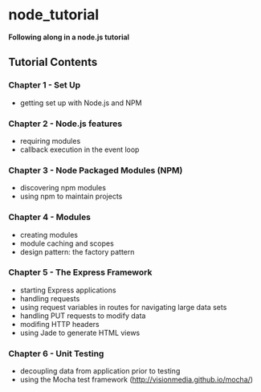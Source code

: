 node_tutorial
=============

__Following along in a node.js tutorial__

## Tutorial Contents

### Chapter 1 - Set Up
* getting set up with Node.js and NPM

### Chapter 2 - Node.js features
* requiring modules
* callback execution in the event loop

### Chapter 3 - Node Packaged Modules (NPM)
* discovering npm modules
* using npm to maintain projects

### Chapter 4 - Modules
* creating modules
* module caching and scopes
* design pattern: the factory pattern

### Chapter 5 - The Express Framework
* starting Express applications
* handling requests
* using request variables in routes for navigating large data sets
* handling PUT requests to modify data
* modifing HTTP headers
* using Jade to generate HTML views

### Chapter 6 - Unit Testing
* decoupling data from application prior to testing
* using the Mocha test framework (http://visionmedia.github.io/mocha/)
